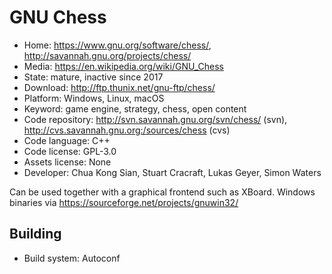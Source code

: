 # GNU Chess

- Home: https://www.gnu.org/software/chess/, http://savannah.gnu.org/projects/chess/
- Media: https://en.wikipedia.org/wiki/GNU_Chess
- State: mature, inactive since 2017
- Download: http://ftp.thunix.net/gnu-ftp/chess/
- Platform: Windows, Linux, macOS
- Keyword: game engine, strategy, chess, open content
- Code repository: http://svn.savannah.gnu.org/svn/chess/ (svn), http://cvs.savannah.gnu.org:/sources/chess (cvs)
- Code language: C++
- Code license: GPL-3.0
- Assets license: None
- Developer: Chua Kong Sian, Stuart Cracraft, Lukas Geyer, Simon Waters

Can be used together with a graphical frontend such as XBoard.
Windows binaries via https://sourceforge.net/projects/gnuwin32/

## Building

- Build system: Autoconf
